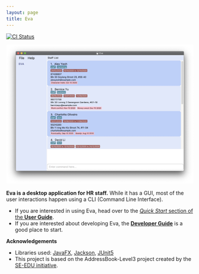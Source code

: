 ```yaml
---
layout: page
title: Eva
---
```


[![CI Status](https://github.com/AY2021S1-CS2103T-W13-1/tp/workflows/Java%20CI/badge.svg)](https://github.com/AY2021S1-CS2103T-W13-1/tp/actions)

![Ui](images/Ui.png)

**Eva is a desktop application for HR staff.** While it has a GUI, most of the user interactions happen using a CLI (Command Line Interface).

* If you are interested in using Eva, head over to the [_Quick Start_ section of the **User Guide**](UserGuide.html#quick-start).
* If you are interested about developing Eva, the [**Developer Guide**](DeveloperGuide.html) is a good place to start.


**Acknowledgements**

* Libraries used: [JavaFX](https://openjfx.io/), [Jackson](https://github.com/FasterXML/jackson), [JUnit5](https://github.com/junit-team/junit5)
* This project is based on the AddressBook-Level3 project created by the [SE-EDU initiative](https://se-education.org).
